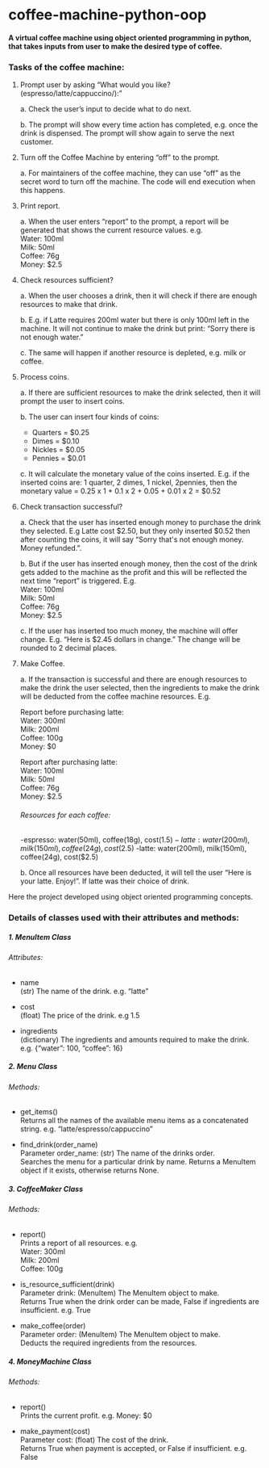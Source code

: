 # coffee-machine-python-oop

#### A virtual coffee machine using object oriented programming in python, that takes inputs from user to make the desired type of coffee.

### Tasks of the coffee machine:

1. Prompt user by asking “What would you like? (espresso/latte/cappuccino/):”
   
   a. Check the user’s input to decide what to do next.
   
   b. The prompt will show every time action has completed, e.g. once the drink is dispensed. The prompt will show again to serve the next customer.

2. Turn off the Coffee Machine by entering “off” to the prompt.
   
   a. For maintainers of the coffee machine, they can use “off” as the secret word to turn off the machine. The code will end execution when this happens.

3. Print report.
   
   a. When the user enters “report” to the prompt, a report will be generated that shows the current resource values. 
   e.g. <br />
        Water: 100ml<br />
        Milk: 50ml<br />
        Coffee: 76g<br />
        Money: $2.5

4. Check resources sufficient?
   
   a. When the user chooses a drink, then it will check if there are enough resources to make that drink.
   
   b. E.g. if Latte requires 200ml water but there is only 100ml left in the machine. It will not continue to make the drink but print: “Sorry there is not enough water.”
   
   c. The same will happen if another resource is depleted, e.g. milk or coffee.

5. Process coins.
   
   a. If there are sufficient resources to make the drink selected, then it will prompt the user to insert coins.
   
   b. The user can insert four kinds of coins:
      * Quarters = $0.25
      * Dimes = $0.10
      * Nickles = $0.05
      * Pennies = $0.01
  
   c. It will calculate the monetary value of the coins inserted. E.g. if the inserted coins are: 1 quarter, 2 dimes, 1 nickel, 2pennies, 
     then the monetary value = 0.25 x 1 + 0.1 x 2 + 0.05 + 0.01 x 2 = $0.52
     
6. Check transaction successful?
  
   a. Check that the user has inserted enough money to purchase the drink they selected. E.g Latte cost $2.50, but they only inserted $0.52 then after counting the coins, it will say “Sorry that's not enough money. Money refunded.”.
  
   b. But if the user has inserted enough money, then the cost of the drink gets added to the machine as the profit and this will be reflected the next time “report” is triggered. E.g. <br />
       Water: 100ml<br />
       Milk: 50ml<br />
       Coffee: 76g<br />
       Money: $2.5
  
   c. If the user has inserted too much money, the machine will offer change. E.g. “Here is $2.45 dollars in change.” The change will be rounded to 2 decimal places.

7. Make Coffee.
  
   a. If the transaction is successful and there are enough resources to make the drink the user selected, then the ingredients to make the drink will be deducted from the coffee machine resources. E.g.<br /> 
    
    Report before purchasing latte:<br /> 
      Water: 300ml<br />
      Milk: 200ml<br />
      Coffee: 100g<br />
      Money: $0<br />
      
      Report after purchasing latte:<br />
      Water: 100ml<br />
      Milk: 50ml<br />
      Coffee: 76g<br />
      Money: $2.5
      
      ###### Resources for each coffee:
      -espresso: water(50ml), coffee(18g), cost($1.5)
      -latte: water(200ml), milk(150ml), coffee(24g), cost($2.5)
      -latte: water(200ml), milk(150ml), coffee(24g), cost($2.5)
  
   b. Once all resources have been deducted, it will tell the user “Here is your latte. Enjoy!”. If latte was their choice of drink.
  
Here the project developed using object oriented programming concepts.
  
### Details of classes used with their attributes and methods:

##### 1. MenuItem Class</span> 
###### Attributes:
- name<br />
(str) The name of the drink. e.g. “latte”

- cost<br />
(float) The price of the drink. e.g 1.5

- ingredients<br />
(dictionary) The ingredients and amounts required to make the drink. e.g. {“water”: 100, “coffee”: 16}

##### 2. Menu Class
###### Methods:
- get_items()<br />
Returns all the names of the available menu items as a concatenated string. e.g. “latte/espresso/cappuccino”

- find_drink(order_name)<br />
Parameter order_name: (str) The name of the drinks order.<br />
Searches the menu for a particular drink by name. Returns a MenuItem object if it exists, otherwise returns None.

##### 3. CoffeeMaker Class
###### Methods:
- report()<br />
Prints a report of all resources. e.g.<br />
Water: 300ml<br />
Milk: 200ml<br />
Coffee: 100g

- is_resource_sufficient(drink)<br />
Parameter drink: (MenuItem) The MenuItem object to make.<br />
Returns True when the drink order can be made, False if ingredients are insufficient. e.g. True

- make_coffee(order)<br />
Parameter order: (MenuItem) The MenuItem object to make.<br />
Deducts the required ingredients from the resources.

##### 4. MoneyMachine Class
###### Methods:
- report()<br />
Prints the current profit. e.g. Money: $0

- make_payment(cost)<br />
Parameter cost: (float) The cost of the drink.<br />
Returns True when payment is accepted, or False if insufficient. e.g. False
  
  
  
  
  
